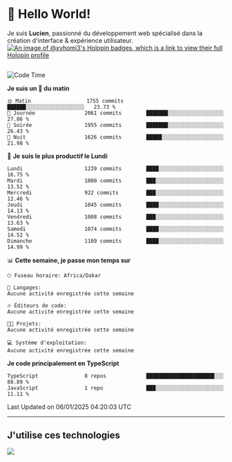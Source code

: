 # 👋 Hello World!

Je suis **Lucien**, passionné du développement web spécialisé dans la création d'interface & expérience utilisateur.
[![An image of @xyhomi3's Holopin badges, which is a link to view their full Holopin profile](https://holopin.me/xyhomi3)](https://holopin.io/@xyhomi3)

##

<!--START_SECTION:waka-->
![Code Time](http://img.shields.io/badge/Code%20Time-2%2C834%20hrs%2050%20mins-blue)

**Je suis un 🐤 du matin** 

```text
🌞 Matin                  1755 commits        ██████░░░░░░░░░░░░░░░░░░░   23.73 % 
🌆 Journée                2061 commits        ███████░░░░░░░░░░░░░░░░░░   27.86 % 
🌃 Soirée                 1955 commits        ███████░░░░░░░░░░░░░░░░░░   26.43 % 
🌙 Nuit                   1626 commits        █████░░░░░░░░░░░░░░░░░░░░   21.98 % 
```
📅 **Je suis le plus productif le Lundi** 

```text
Lundi                    1239 commits        ████░░░░░░░░░░░░░░░░░░░░░   16.75 % 
Mardi                    1000 commits        ███░░░░░░░░░░░░░░░░░░░░░░   13.52 % 
Mercredi                 922 commits         ███░░░░░░░░░░░░░░░░░░░░░░   12.46 % 
Jeudi                    1045 commits        ████░░░░░░░░░░░░░░░░░░░░░   14.13 % 
Vendredi                 1008 commits        ███░░░░░░░░░░░░░░░░░░░░░░   13.63 % 
Samedi                   1074 commits        ████░░░░░░░░░░░░░░░░░░░░░   14.52 % 
Dimanche                 1109 commits        ████░░░░░░░░░░░░░░░░░░░░░   14.99 % 
```


📊 **Cette semaine, je passe mon temps sur** 

```text
🕑︎ Fuseau horaire: Africa/Dakar

💬 Langages: 
Aucune activité enregistrée cette semaine

🔥 Éditeurs de code: 
Aucune activité enregistrée cette semaine

🐱‍💻 Projets: 
Aucune activité enregistrée cette semaine

💻 Système d'exploitation: 
Aucune activité enregistrée cette semaine
```

**Je code principalement en TypeScript** 

```text
TypeScript               8 repos             ██████████████████████░░░   88.89 % 
JavaScript               1 repo              ███░░░░░░░░░░░░░░░░░░░░░░   11.11 % 
```




 Last Updated on 06/01/2025 04:20:03 UTC
<!--END_SECTION:waka-->
---

## J'utilise ces technologies

<p align="left">
  <a href="https://skillicons.dev">
    <img src="https://skillicons.dev/icons?i=ts,js,md,scss,tailwind,react,docker,express,astro,vite,nextjs,vercel,figma,ableton" />
  </a>
</p>

